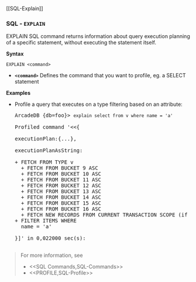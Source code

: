 [[SQL-Explain]]
### SQL - `EXPLAIN`

EXPLAIN SQL command returns information about query execution planning of a specific statement, without executing the statement itself.

**Syntax**

```
EXPLAIN <command>
```

- **`<command>`** Defines the command that you want to profile, eg. a SELECT statement

**Examples**


- Profile a query that executes on a type filtering based on an attribute:

  <pre>
  ArcadeDB {db=foo}> <code type='lang-sql userinput'>explain select from v where name = 'a'</code>

  Profiled command '<<{

  executionPlan:{...},

  executionPlanAsString:

  + FETCH FROM TYPE v
    + FETCH FROM BUCKET 9 ASC
    + FETCH FROM BUCKET 10 ASC
    + FETCH FROM BUCKET 11 ASC
    + FETCH FROM BUCKET 12 ASC
    + FETCH FROM BUCKET 13 ASC
    + FETCH FROM BUCKET 14 ASC
    + FETCH FROM BUCKET 15 ASC
    + FETCH FROM BUCKET 16 ASC
    + FETCH NEW RECORDS FROM CURRENT TRANSACTION SCOPE (if any)
  + FILTER ITEMS WHERE 
    name = 'a'
  
  }]' in 0,022000 sec(s):

  </pre>

>For more information, see
>- <<SQL Commands,SQL-Commands>>
>- <<PROFILE,SQL-Profile>>




